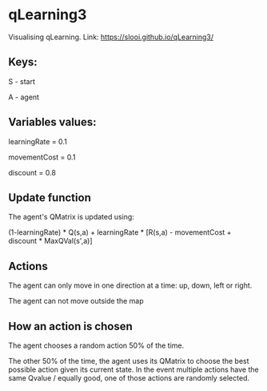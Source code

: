 # qLearning3
Visualising qLearning. Link: https://slooi.github.io/qLearning3/

## Keys:

S - start

A - agent


## Variables values:
learningRate = 0.1

movementCost = 0.1

discount = 0.8

## Update function

The agent's QMatrix is updated using:

(1-learningRate) * Q(s,a) + learningRate * [R(s,a) - movementCost + discount * MaxQVal(s',a)]

## Actions
The agent can only move in one direction at a time: up, down, left or right.

The agent can not move outside the map

## How an action is chosen
The agent chooses a random action 50% of the time.

The other 50% of the time, the agent uses its QMatrix to choose the best possible action given its current state. In the event multiple actions have the same Qvalue / equally good, one of those actions are randomly selected.

